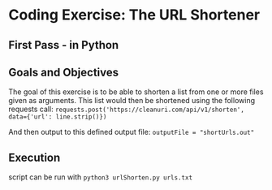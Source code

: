 # Coding Exercise: The URL Shortener

## First Pass - in Python

## Goals and Objectives
The goal of this exercise is to be able to shorten a list from one or more files given as arguments. 
This list would then be shortened using the following requests call:
`requests.post('https://cleanuri.com/api/v1/shorten', data={'url': line.strip()})`

And then output to this defined output file:
`outputFile = "shortUrls.out"`

## Execution
script can be run with `python3 urlShorten.py urls.txt`
